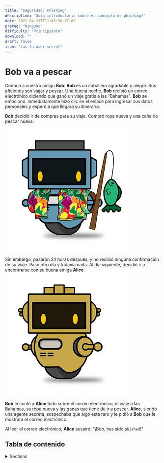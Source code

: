 ```yaml
---
title: "Seguridad: Phishing"
description: "Guía introductoria sobre el concepto de phishing!"
date: 2022-04-217T11:45:38-07:00
prereq: "Ninguno"
difficulty: "Principiante"
download: ""
draft: false
icon: "fas fa-user-secret"
---
```


# Bob va a pescar

Conoce a nuestro amigo **Bob**. **Bob** es un caballero agradable y alegre. Sus aficiones son viajar y pescar. Una buena noche, **Bob** recibió un correo electrónico diciendo que ganó un viaje gratis a las "Bahamas". **Bob** se emocionó. Inmediatamente hizo clic en el enlace para ingresar sus datos personales y esperó a que llegara su itinerario.

**Bob** decidió ir de compras para su viaje. Compró ropa nueva y una caña de pescar nueva.

![Bob esta preparando su viaje de pesca para las Bahamas](media/nuvi_phish_reduced.png?height=250px)

Sin embargo, pasaron 24 horas después, y no recibió ninguna confirmación de su viaje. Pasó otro día y todavía nada. Al día siguiente, decidió ir a encontrarse con su buena amiga **Alice**.
![Agente secreto Alice](media/Alice_reduced.png?height=250px)

**Bob** le contó a **Alice** todo sobre el correo electrónico, el viaje a las Bahamas, su ropa nueva y las ganas que tiene de ir a pescar. **Alice**, siendo una agente secreta, sospechaba que algo esta raro y le pidió a **Bob** que le mostrara el correo electrónico.

Al leer el correo electrónico, **Alice** suspiró: "¡Bob, has sido `phished`!"

## Tabla de contenido

<details>
<summary>Sections</summary>
{{% children %}}
</details>
